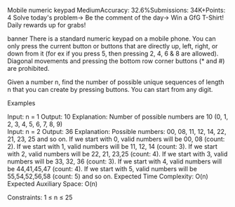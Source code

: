 Mobile numeric keypad
MediumAccuracy: 32.6%Submissions: 34K+Points: 4
Solve today's problem-> Be the comment of the day-> Win a GfG T-Shirt!
Daily rewards up for grabs!

banner
There is a standard numeric keypad on a mobile phone. You can only press the current button or buttons that are directly up, left, right, or down from it (for ex if you press 5, then pressing 2, 4, 6 & 8 are allowed). Diagonal movements and pressing the bottom row corner buttons (* and #) are prohibited.



Given a number n, find the number of possible unique sequences of length n that you can create by pressing buttons. You can start from any digit.

Examples

Input: n = 1
Output: 10
Explanation: Number of possible numbers are 10 (0, 1, 2, 3, 4, 5, 6, 7, 8, 9)  
Input: n = 2
Output: 36
Explanation: Possible numbers: 00, 08, 11, 12, 14, 22, 21, 23, 25 and so on. If we start with 0, valid numbers will be 00, 08 (count: 2). If we start with 1, valid numbers will be 11, 12, 14 (count: 3). If we start with 2, valid numbers  will be 22, 21, 23,25 (count: 4). If we start with 3, valid numbers will be 33, 32, 36 (count: 3). If we start with 4, valid numbers will be 44,41,45,47 (count: 4). If we start with 5, valid numbers will be 55,54,52,56,58 (count: 5) and so on.
Expected Time Complexity: O(n)
Expected Auxiliary Space: O(n)

Constraints:
1 ≤ n ≤ 25